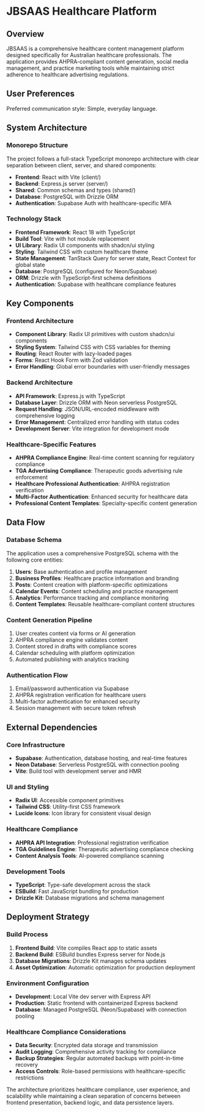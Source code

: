 # JBSAAS Healthcare Platform

## Overview

JBSAAS is a comprehensive healthcare content management platform designed specifically for Australian healthcare professionals. The application provides AHPRA-compliant content generation, social media management, and practice marketing tools while maintaining strict adherence to healthcare advertising regulations.

## User Preferences

Preferred communication style: Simple, everyday language.

## System Architecture

### Monorepo Structure
The project follows a full-stack TypeScript monorepo architecture with clear separation between client, server, and shared components:

- **Frontend**: React with Vite (client/)
- **Backend**: Express.js server (server/)
- **Shared**: Common schemas and types (shared/)
- **Database**: PostgreSQL with Drizzle ORM
- **Authentication**: Supabase Auth with healthcare-specific MFA

### Technology Stack
- **Frontend Framework**: React 18 with TypeScript
- **Build Tool**: Vite with hot module replacement
- **UI Library**: Radix UI components with shadcn/ui styling
- **Styling**: Tailwind CSS with custom healthcare theme
- **State Management**: TanStack Query for server state, React Context for global state
- **Database**: PostgreSQL (configured for Neon/Supabase)
- **ORM**: Drizzle with TypeScript-first schema definitions
- **Authentication**: Supabase with healthcare compliance features

## Key Components

### Frontend Architecture
- **Component Library**: Radix UI primitives with custom shadcn/ui components
- **Styling System**: Tailwind CSS with CSS variables for theming
- **Routing**: React Router with lazy-loaded pages
- **Forms**: React Hook Form with Zod validation
- **Error Handling**: Global error boundaries with user-friendly messages

### Backend Architecture
- **API Framework**: Express.js with TypeScript
- **Database Layer**: Drizzle ORM with Neon serverless PostgreSQL
- **Request Handling**: JSON/URL-encoded middleware with comprehensive logging
- **Error Management**: Centralized error handling with status codes
- **Development Server**: Vite integration for development mode

### Healthcare-Specific Features
- **AHPRA Compliance Engine**: Real-time content scanning for regulatory compliance
- **TGA Advertising Compliance**: Therapeutic goods advertising rule enforcement
- **Healthcare Professional Authentication**: AHPRA registration verification
- **Multi-Factor Authentication**: Enhanced security for healthcare data
- **Professional Content Templates**: Specialty-specific content generation

## Data Flow

### Database Schema
The application uses a comprehensive PostgreSQL schema with the following core entities:

1. **Users**: Base authentication and profile management
2. **Business Profiles**: Healthcare practice information and branding
3. **Posts**: Content creation with platform-specific optimizations
4. **Calendar Events**: Content scheduling and practice management
5. **Analytics**: Performance tracking and compliance monitoring
6. **Content Templates**: Reusable healthcare-compliant content structures

### Content Generation Pipeline
1. User creates content via forms or AI generation
2. AHPRA compliance engine validates content
3. Content stored in drafts with compliance scores
4. Calendar scheduling with platform optimization
5. Automated publishing with analytics tracking

### Authentication Flow
1. Email/password authentication via Supabase
2. AHPRA registration verification for healthcare users
3. Multi-factor authentication for enhanced security
4. Session management with secure token refresh

## External Dependencies

### Core Infrastructure
- **Supabase**: Authentication, database hosting, and real-time features
- **Neon Database**: Serverless PostgreSQL with connection pooling
- **Vite**: Build tool with development server and HMR

### UI and Styling
- **Radix UI**: Accessible component primitives
- **Tailwind CSS**: Utility-first CSS framework
- **Lucide Icons**: Icon library for consistent visual design

### Healthcare Compliance
- **AHPRA API Integration**: Professional registration verification
- **TGA Guidelines Engine**: Therapeutic advertising compliance checking
- **Content Analysis Tools**: AI-powered compliance scanning

### Development Tools
- **TypeScript**: Type-safe development across the stack
- **ESBuild**: Fast JavaScript bundling for production
- **Drizzle Kit**: Database migrations and schema management

## Deployment Strategy

### Build Process
1. **Frontend Build**: Vite compiles React app to static assets
2. **Backend Build**: ESBuild bundles Express server for Node.js
3. **Database Migrations**: Drizzle Kit manages schema updates
4. **Asset Optimization**: Automatic optimization for production deployment

### Environment Configuration
- **Development**: Local Vite dev server with Express API
- **Production**: Static frontend with containerized Express backend
- **Database**: Managed PostgreSQL (Neon/Supabase) with connection pooling

### Healthcare Compliance Considerations
- **Data Security**: Encrypted data storage and transmission
- **Audit Logging**: Comprehensive activity tracking for compliance
- **Backup Strategies**: Regular automated backups with point-in-time recovery
- **Access Controls**: Role-based permissions with healthcare-specific restrictions

The architecture prioritizes healthcare compliance, user experience, and scalability while maintaining a clean separation of concerns between frontend presentation, backend logic, and data persistence layers.